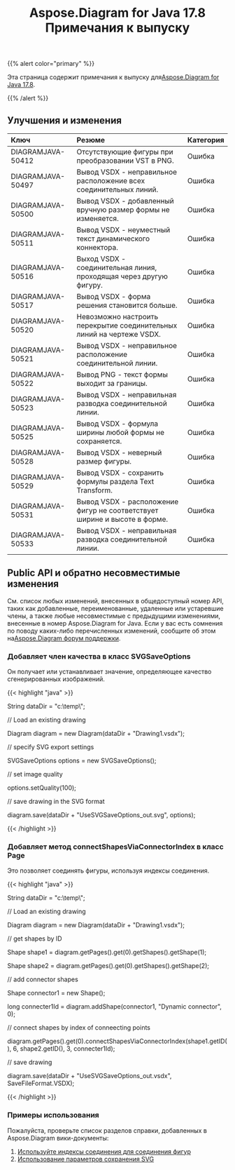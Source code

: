 ﻿---
title: Aspose.Diagram for Java 17.8 Примечания к выпуску
type: docs
weight: 50
url: /ru/java/aspose-diagram-for-java-17-8-release-notes/
---
{{% alert color="primary" %}} 

 Эта страница содержит примечания к выпуску для[Aspose.Diagram for Java 17.8](https://docs.aspose.com/diagram/java/aspose-diagram-for-java-17-8-release-notes/).

{{% /alert %}} 
## **Улучшения и изменения**

|**Ключ**|**Резюме**|**Категория**|
|:- |:- |:- |
|DIAGRAMJAVA-50412|Отсутствующие фигуры при преобразовании VST в PNG.|Ошибка|
|DIAGRAMJAVA-50497|Вывод VSDX - неправильное расположение всех соединительных линий.|Ошибка|
|DIAGRAMJAVA-50500|Вывод VSDX - добавленный вручную размер формы не изменяется.|Ошибка|
|DIAGRAMJAVA-50511|Вывод VSDX - неуместный текст динамического коннектора.|Ошибка|
|DIAGRAMJAVA-50516|Выход VSDX - соединительная линия, проходящая через другую фигуру.|Ошибка|
|DIAGRAMJAVA-50517|Вывод VSDX - форма решения становится больше.|Ошибка|
|DIAGRAMJAVA-50520|Невозможно настроить перекрытие соединительных линий на чертеже VSDX.|Ошибка|
|DIAGRAMJAVA-50521|Вывод VSDX - неправильное расположение соединительной линии.|Ошибка|
|DIAGRAMJAVA-50522|Вывод PNG - текст формы выходит за границы.|Ошибка|
|DIAGRAMJAVA-50523|Вывод VSDX - неправильная разводка соединительной линии.|Ошибка|
|DIAGRAMJAVA-50525|Вывод VSDX - формула ширины любой формы не сохраняется.|Ошибка|
|DIAGRAMJAVA-50528|Вывод VSDX - неверный размер фигуры.|Ошибка|
|DIAGRAMJAVA-50529|Вывод VSDX - сохранить формулы раздела Text Transform.|Ошибка|
|DIAGRAMJAVA-50531|Вывод VSDX - расположение фигур не соответствует ширине и высоте в форме.|Ошибка|
|DIAGRAMJAVA-50533|Вывод VSDX - неправильная разводка соединительной линии.|Ошибка|
## **Public API и обратно несовместимые изменения**
См. список любых изменений, внесенных в общедоступный номер API, таких как добавленные, переименованные, удаленные или устаревшие члены, а также любые несовместимые с предыдущими изменениями, внесенные в номер Aspose.Diagram for Java. Если у вас есть сомнения по поводу каких-либо перечисленных изменений, сообщите об этом на[Aspose.Diagram форум поддержки](https://forum.aspose.com/c/diagram/17).
### **Добавляет член качества в класс SVGSaveOptions**
Он получает или устанавливает значение, определяющее качество сгенерированных изображений.

{{< highlight "java" >}}

 String dataDir = "c:\\temp\\";

// Load an existing drawing

Diagram diagram = new Diagram(dataDir + "Drawing1.vsdx");

// specify SVG export settings

SVGSaveOptions options = new SVGSaveOptions();

// set image quality

options.setQuality(100);

// save drawing in the SVG format

diagram.save(dataDir + "UseSVGSaveOptions_out.svg", options);

{{< /highlight >}}
### **Добавляет метод connectShapesViaConnectorIndex в класс Page**
Это позволяет соединять фигуры, используя индексы соединения.

{{< highlight "java" >}}

 String dataDir = "c:\\temp\\";

// Load an existing drawing

Diagram diagram = new Diagram(dataDir + "Drawing1.vsdx");

// get shapes by ID

Shape shape1 = diagram.getPages().get(0).getShapes().getShape(1);

Shape shape2 = diagram.getPages().get(0).getShapes().getShape(2);

// add connector shapes

Shape connector1 = new Shape();

long connecter1Id = diagram.addShape(connector1, "Dynamic connector", 0);

// connect shapes by index of conneecting points

diagram.getPages().get(0).connectShapesViaConnectorIndex(shape1.getID(), 6, shape2.getID(), 3, connecter1Id);

// save drawing

diagram.save(dataDir + "UseSVGSaveOptions_out.vsdx", SaveFileFormat.VSDX);

{{< /highlight >}}
### **Примеры использования**
Пожалуйста, проверьте список разделов справки, добавленных в Aspose.Diagram вики-документы:

1. [Используйте индексы соединения для соединения фигур](https://docs.aspose.com/diagram/java/working-with-visio-shape-data/#use-connection-indexes-to-connect-shapes-programming-sample)
1. [Использование параметров сохранения SVG](https://docs.aspose.com/diagram/java/save-visio-document/#use-of-the-svg-save-options)
